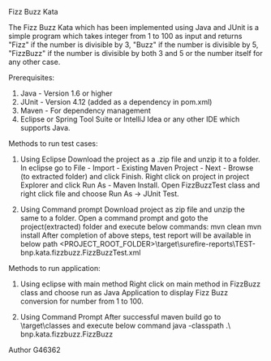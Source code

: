 Fizz Buzz Kata

The Fizz Buzz Kata which has been implemented using Java and JUnit is a simple program which takes integer from 1 to 100 as input and 
returns "Fizz" if the number is divisible by 3, "Buzz" if the number is divisible by 5, "FizzBuzz" if the number is divisible by both 3
and 5 or the number itself for any other case.

Prerequisites:
1. Java - Version 1.6 or higher
2. JUnit - Version 4.12 (added as a dependency in pom.xml)
3. Maven - For dependency management
4. Eclipse or Spring Tool Suite or IntelliJ Idea or any other IDE which supports Java.

Methods to run test cases:

1. Using Eclipse
Download the project as a .zip file and unzip it to a folder.
In eclipse go to File - Import - Existing Maven Project - Next - Browse (to extracted folder) and click Finish.
Right click on project in project Explorer and click Run As - Maven Install.
Open FizzBuzzTest class and right click file and choose Run As -> JUnit Test.

2. Using Command prompt
Download project as zip file and unzip the same to a folder. 
Open a command prompt and goto the project(extracted) folder and execute below commands:
mvn clean
mvn install
After completion of above steps, test report will be available in below path
<PROJECT_ROOT_FOLDER>\target\surefire-reports\TEST-bnp.kata.fizzbuzz.FizzBuzzTest.xml

Methods to run application:

1. Using eclipse with main method
Right click on main method in FizzBuzz class and choose run as Java Application to display Fizz Buzz conversion for
number from 1 to 100.

2. Using Command Prompt
After successful maven build go to <ProjectDirectory>\target\classes and execute below command
java -classpath .\ bnp.kata.fizzbuzz.FizzBuzz

Author
G46362




